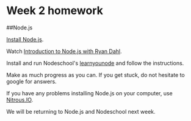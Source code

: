 # Week 2 homework

##Node.js

[Install Node.js](http://nodejs.org/).

Watch [Introduction to Node.js with Ryan Dahl](http://youtu.be/jo_B4LTHi3I).

Install and run Nodeschool's [learnyounode](http://nodeschool.io/#learn-you-node) and follow the instructions.

Make as much progress as you can. If you get stuck, do not hesitate to google for answers.

If you have any problems installing Node.js on your computer, use [Nitrous.IO](http://nitrous.io/).

We will be returning to Node.js and Nodeschool next week.